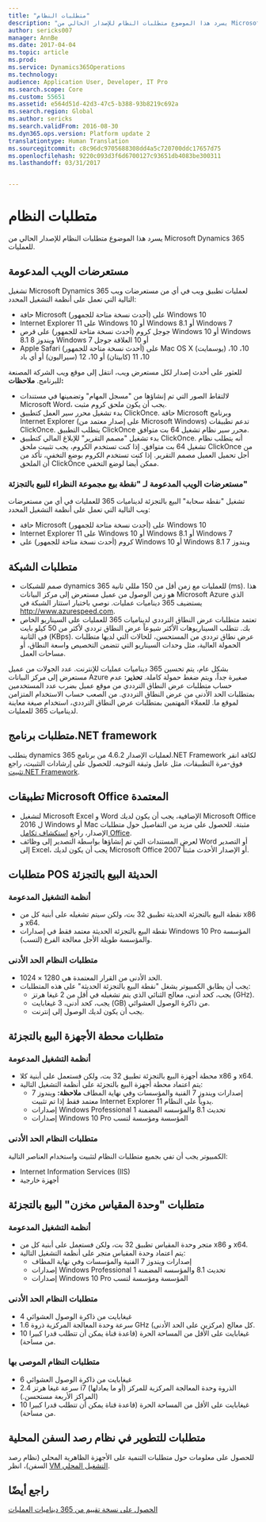 ```yaml
---
title: "متطلبات النظام"
description: "يسرد هذا الموضوع متطلبات النظام للإصدار الحالي من Microsoft Dynamics 365 للعمليات."
author: sericks007
manager: AnnBe
ms.date: 2017-04-04
ms.topic: article
ms.prod: 
ms.service: Dynamics365Operations
ms.technology: 
audience: Application User, Developer, IT Pro
ms.search.scope: Core
ms.custom: 55651
ms.assetid: e564d51d-42d3-47c5-b388-93b8219c692a
ms.search.region: Global
ms.author: sericks
ms.search.validFrom: 2016-08-30
ms.dyn365.ops.version: Platform update 2
translationtype: Human Translation
ms.sourcegitcommit: c8c96dc9705688308dd4a5c720700ddc17657d75
ms.openlocfilehash: 9220c093d3f6d6700127c93651db4083be300311
ms.lasthandoff: 03/31/2017


---
```


# <a name="system-requirements"></a>متطلبات النظام

يسرد هذا الموضوع متطلبات النظام للإصدار الحالي من Microsoft Dynamics 365 للعمليات.

<a name="supported-web-browsers"></a>مستعرضات الويب المدعومة
----------------------

تشغيل Microsoft Dynamics 365 لعمليات تطبيق ويب في أي من مستعرضات ويب التالية التي تعمل على أنظمة التشغيل المحدد:

-   حافة Microsoft (أحدث نسخة متاحة للجمهور) على Windows 10
-   Internet Explorer 11 على Windows 10 أو Windows 8.1 أو Windows 7
-   جوجل كروم (أحدث نسخة متاحة للجمهور) على قرص Windows 10 أو Windows 8.1 ويندوز 8 Windows 7 أو 10 العلاقة جوجل
-   Apple Safari (أحدث نسخة متاحة للجمهور) على Mac OS X (يوسمايت) 10، 10، 10، 11 (كابيتان) أو 10، 12 (سيراليون) أو أي باد

للعثور على أحدث إصدار لكل مستعرض ويب، انتقل إلى موقع ويب الشركة المصنعة للبرنامج. **ملاحظات:**

-   لالتقاط الصور التي تم إنشاؤها من "مسجل المهام" وتضمينها في مستندات Microsoft Word، يجب أن يكون ملحق كروم مثبت. <!---For instructions about how to install the extension, see [Screenshot Extension setup](/dynamics365/operations/dev-itpro/user-interface/task-recorder).-->
-   بدء تشغيل محرر سير العمل كتطبيق ClickOnce. حافة Microsoft وبرنامج Internet Explorer (على إصدار معتمد من Microsoft Windows) تدعم تطبيقات ClickOnce. يتطلب التطبيق ClickOnce محرر سير نظام تشغيل 64 بت متوافق.
-   بدء تشغيل "مصمم التقرير" للإبلاغ المالي كتطبيق ClickOnce. أنه يتطلب نظام تشغيل 64 بت متوافق. إذا كنت تستخدم الكروم، يجب تثبيت ملحق ClickOnce من أجل تحميل العميل مصمم التقرير. إذا كنت تستخدم الكروم بوضع التخفي، تأكد من أن الملحق ClickOnce ممكن أيضا لوضع التخفي.

### <a name="supported-web-browsers-for-retail-cloud-pos"></a>مستعرضات الويب المدعومة لـ "نقطة بيع مجموعة النظراء للبيع بالتجزئة"

تشغيل "نقطة سحابة" البيع بالتجزئة لديناميات 365 للعمليات في أي من مستعرضات ويب التالية التي تعمل على أنظمة التشغيل المحدد:

-   حافة Microsoft (أحدث نسخة متاحة للجمهور) على Windows 10
-   Internet Explorer 11 على Windows 10 أو Windows 8.1 أو Windows 7
-   كروم (أحدث نسخة متاحة للجمهور) على Windows 10 أو Windows 8.1 ويندوز 7

## <a name="network-requirements"></a>متطلبات الشبكة
-   صمم للشبكات dynamics 365 للعمليات مع زمن أقل من 150 مللي ثانية (ms). هذا هو زمن الوصول من عميل مستعرض إلى مركز البيانات Microsoft Azure الذي يستضيف 365 ديناميات عمليات. نوصي باختبار استتار الشبكة في <http://www.azurespeed.com>.
-   تعتمد متطلبات عرض النطاق الترددي لديناميات 365 للعمليات على السيناريو الخاص بك. تتطلب السيناريوهات الأكثر شيوعاً عرض النطاق ترددي لأكثر من 50 كيلو بايت في الثانية (KBps). عرض نطاق ترددي من المستحسن، للحالات التي لديها متطلبات الحمولة العالية، مثل وحدات السيناريو التي تتضمن التخصيص واسعة النطاق، أو مساحات العمل.

بشكل عام، يتم تحسين 365 ديناميات عمليات للإنترنت. عدد الجولات من عميل مستعرض إلى مركز البيانات Azure صغيرة جداً، ويتم ضغط حمولة كاملة. **تحذير:** عدم حساب متطلبات عرض النطاق الترددي من موقع عميل بضرب عدد المستخدمين بمتطلبات الحد الأدنى من عرض النطاق الترددي. من الصعب حساب الاستخدام المتزامن لموقع ما. للعملاء المهتمين بمتطلبات عرض النطاق الترددي، استخدام صيغة معاينة لديناميات 365 للعمليات.

## <a name="net-framework-requirements"></a>متطلبات برنامج.NET framework
يتطلب dynamics 365 لعمليات الإصدار 4.6.2 من برنامج.NET Framework لكافة انقر فوق-مرة التطبيقات، مثل عامل وثيقة التوجيه. للحصول على إرشادات التثبيت، راجع [تثبيت.NET Framework](https://msdn.microsoft.com/en-us/library/5a4x27ek(v=vs.110).aspx).

## <a name="supported-microsoft-office-applications"></a>تطبيقات Microsoft Office المعتمدة
-   لتشغيل Microsoft Excel و Word الإضافية، يجب أن يكون لديك Microsoft Office 2016 ل Windows أو Mac مثبتة. للحصول على مزيد من التفاصيل حول متطلبات الإصدار، راجع [استكشاف تكامل Office](/dynamics365/operations/dev-itpro/office-integration/office-integration-troubleshooting).
-   لعرض المستندات التي تم إنشاؤها بواسطة التصدير إلى وظائف Word أو التصدير إلى Excel، يجب أن يكون لديك Microsoft Office 2007 أو الإصدار الأحدث مثبتاً.

## <a name="retail-modern-pos-requirements"></a>متطلبات POS الحديثة البيع بالتجزئة
### <a name="supported-operating-systems"></a>أنظمة التشغيل المدعومة

-   نقطة البيع بالتجزئة الحديثة تطبيق 32 بت، ولكن سيتم تشغيله على أبنية كل من x86 و x64.
-   نقطة البيع بالتجزئة الحديثة معتمد فقط في إصدارات Windows 10 Pro المؤسسة والمؤسسة طويلة الأجل معالجة الفرع (لتسب).

### <a name="minimum-system-requirements"></a>متطلبات النظام الحد الأدنى

-   الحد الأدنى من القرار المعتمدة هي 1280 × 1024.
-   يجب أن يطابق الكمبيوتر يشغل "نقطة البيع بالتجزئة الحديثة" على هذه المتطلبات:
    -   يجب، كحد أدنى، معالج الثنائي الذي يتم تشغيله في أقل من 2 غيغا هرتز (GHz).
    -   يجب، كحد أدنى، 3 غيغابايت (GB) من ذاكرة الوصول العشوائي.
    -   يجب أن يكون لديك الوصول إلى إنترنت.

## <a name="retail-hardware-station-requirements"></a>متطلبات محطة الأجهزة البيع بالتجزئة
### <a name="supported-operating-systems"></a>أنظمة التشغيل المدعومة

-   محطة أجهزة البيع بالتجزئة تطبيق 32 بت، ولكن فستعمل على أبنية كلا x86 و x64.
-   يتم اعتماد محطة أجهزة البيع بالتجزئة على أنظمة التشغيل التالية:
    -   إصدارات ويندوز 7 الفنية والمؤسسات وفي نهاية المطاف **ملاحظة:** ويندوز 7 معتمد فقط إذا تم تثبيت Internet Explorer 11 يدوياً على النظام.
    -   إصدارات Windows Professional 1 تحديث 8.1 والمؤسسه المضمنة
    -   إصدارات Windows 10 Pro المؤسسة ومؤسسة لتسب

### <a name="minimum-system-requirements"></a>متطلبات النظام الحد الأدنى

الكمبيوتر يجب أن تفي بجميع متطلبات النظام لتثبيت واستخدام العناصر التالية:

-   Internet Information Services ‏(IIS)
-   أجهزة خارجية

## <a name="retail-store-scale-unit-requirements"></a>متطلبات "وحدة المقياس مخزن" البيع بالتجزئة
### <a name="supported-operating-systems"></a>أنظمة التشغيل المدعومة

-   متجر وحدة المقياس تطبيق 32 بت، ولكن فستعمل على أبنية كل من x86 و x64.
-   يتم اعتماد وحدة المقياس متجر على أنظمة التشغيل التالية:
    -   إصدارات ويندوز 7 الفنية والمؤسسات وفي نهاية المطاف
    -   إصدارات Windows Professional 1 تحديث 8.1 والمؤسسه المضمنة
    -   إصدارات Windows 10 Pro المؤسسة ومؤسسة لتسب

### <a name="minimum-system-requirements"></a>متطلبات النظام الحد الأدنى

-   4 غيغابايت من ذاكرة الوصول العشوائي
-   سرعة وحدة المعالجة المركزية ذروة 1.6 GHz كل معالج (مركزين على الحد الأدنى).
-   10 غيغابايت على الأقل من المساحة الحرة (قاعدة قناة يمكن أن تتطلب قدرا كبيرا من مساحة).

### <a name="recommended-system-requirements"></a>متطلبات النظام الموصى بها

-   6 غيغابايت من ذاكرة الوصول العشوائي
-   2.4 سرعة غيغا هرتز i7 (أو ما يعادلها) الذروة وحدة المعالجة المركزية للمركز (المراكز الأربعة مستحسن.)
-   10 غيغابايت على الأقل من المساحة الحرة (قاعدة قناة يمكن أن تتطلب قدرا كبيرا من مساحة).

## <a name="requirements-for-development-on-local-vms"></a>متطلبات للتطوير في نظام رصد السفن المحلية
للحصول على معلومات حول متطلبات التنمية على الأجهزة الظاهرية المحلي (نظام رصد السفن)، انظر [VM التشغيل المحلي](/dynamics365/operations/dev-itpro/dev-tools/access-instances#vm-that-is-running-in-premises).

<a name="see-also"></a>راجع أيضًا
--------

[الحصول على نسخة تقييم من 365 ديناميات العمليات](/dynamics365/operations/dev-itpro/dev-tools/get-evaluation-copy)


